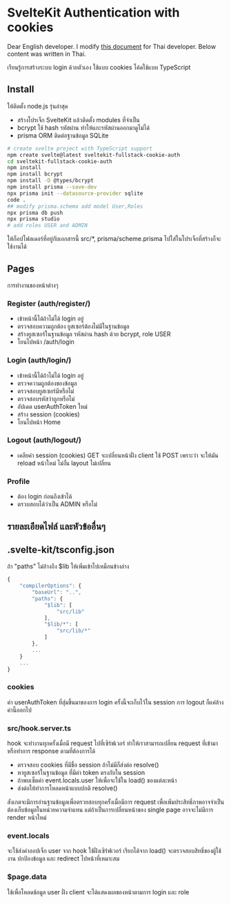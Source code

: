 # SvelteKit Authentication with cookies

Dear English developer. I modify [this document](https://joyofcode.xyz/sveltekit-authentication-using-cookies) for Thai developer. Below content was written in Thai.

เรียนรู้การสร้างระบบ login ด้วยตัวเอง ใช้แบบ cookies โค้ดใช้แบบ TypeScript

## Install
ให้ติดตั้ง node.js รุ่นล่าสุด
- สร้างโปรเจ็ก SvelteKit แล้วติดตั้ง modules ที่จำเป็น
- bcrypt ใช้ hash รหัสผ่าน ทำให้แกะรหัสผ่านออกมาดูไม่ได้
- prisma ORM ติดต่อฐานข้อมูล SQLite 

``` sh
# create svelte project with TypeScript support
npm create svelte@latest sveltekit-fullstack-cookie-auth
cd sveltekit-fullstack-cookie-auth
npm install
npm install bcrypt
npm install -D @types/bcrypt
npm install prisma --save-dev
npx prisma init --datasource-provider sqlite
code .
## modify prisma.schema add model User,Roles
npx prisma db push
npx prisma studio
# add roles USER and ADMIN
```
ให้ก็อปโฟลเดอร์ที่อยู่กับเอกสารนี้ src/*, prisma/scheme.prisma  ไปใส่ในโปรเจ็กที่สร้างก็จะใช้งานได้


## Pages
การทำงานของหน้าต่างๆ
### Register (auth/register/)
- เข้าหน้านี้ได้ถ้าไม่ได้ login อยู่
- ตรวจสอบความถูกต้อง ยูสเซอร์ต้องไม่มีในฐานข้อมูล
- สร้างยูสเซอร์ในฐานข้อมูล รหัสผ่าน hash ด้วย bcrypt, role USER
- โยนไปหน้า /auth/login
### Login (auth/login/)
- เข้าหน้านี้ได้ถ้าไม่ได้ login อยู่
- ตรวจความถูกต้องของข้อมูล
- ตรวจสอบยูสเซอร์มีหรือไม่
- ตรวจสอบรหัสว่าถูกหรือไม่
- อัปเดต userAuthToken ใหม่
- สร้าง session (cookies)
- โยนไปหน้า Home

### Logout (auth/logout/)
- เคลียค่า session (cookies) GET จะเปลี่ยนหน้าฝั่ง client ใช้ POST เพราะว่า จะให้มัน reload หน้าใหม่ ไม่งั้น layout ไม่เปลี่ยน

### Profile
- ต้อง login ก่อนถึงเข้าได้
- ตรวบสอบได้ว่าเป็น ADMIN หรือไม่


## รายละเอียดไฟล์ และหัวข้ออื่นๆ
## .svelte-kit/tsconfig.json
ถ้า "paths" ไม่อ้างถึง $lib ให้เพิ่มเข้าไปเหมือนข้างล่าง

``` js
{
	"compilerOptions": {
		"baseUrl": "..",
		"paths": {
			"$lib": [
				"src/lib"
			],
			"$lib/*": [
				"src/lib/*"
			]
		},
        ...
    }
    ...
}
```

### cookies
ค่า userAuthToken ที่สุ่มขึ้นมาของการ login ครั้งนี้จะเก็บไว้ใน session การ logout ก็แค่ล้างค่านี้ออกไป

### src/hook.server.ts
hook จะทำงานทุกครั้งเมื่อมี request ไปที่เซิร์ฟเวอร์ ทำให้เราสามารถเปลี่ยน request ที่เข้ามา หรือทำการ response ตามที่ต้องการได้ 
- ตรวจสอบ cookies ที่มีชื่อ session ถ้าไม่มีก็ส่งต่อ resolve()
- หายูสเซอร์ในฐานข้อมูล ที่มีค่า token ตรงกับใน session 
- ถ้าพบเซ็ตค่า event.locals.user ให้เพื่อจะใช้ใน load() ของแต่ละหน้า
- ส่งต่อให้ทำการโหลดหน้าแบบปกติ resolve()

สังเกตจะมีการอ่านฐานข้อมูลเพื่อตรวยสอบทุกครั้งเมื่อมีการ request เพื่อเพิ่มประสิทธิ์ภาพอาจจำเป็นต้องเก็บข้อมูลในหน่วยความจำแทน แต่ถ้าเป็นการเปลี่ยนหน้าของ single page อาจจะไม่มีการ render หน้าใหม่

### event.locals
จะใช้ส่งค่าออปเจ็ก user จาก hook ใช้ฝั่งเซิร์ฟเวอร์ เรียกได้จาก load() 
จะตรวจสอบสิทธิ์ของผู้ใช้งาน ปกป้องข้อมูล และ redirect ไปหน้าที่เหมาะสม 

### $page.data
ใช้เพื่อโหลดช้อมูล user ฝั่ง client จะได้แสดงผลของหน้าตามการ login และ role

